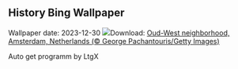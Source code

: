 ## History Bing Wallpaper
Wallpaper date: 2023-12-30
![](https://www.bing.com/th?id=OHR.BlueAmsterdam_EN-CA0805614329_UHD.jpg&w=1000)Download: [Oud-West neighborhood, Amsterdam, Netherlands (© George Pachantouris/Getty Images)](https://www.bing.com/th?id=OHR.BlueAmsterdam_EN-CA0805614329_UHD.jpg)

Auto get programm by LtgX
